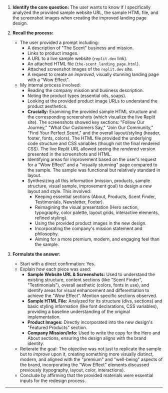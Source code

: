 1.  **Identify the core question:** The user wants to know if I specifically analyzed the provided sample website URL, the sample HTML file, and the screenshot images when creating the improved landing page design.

2.  **Recall the process:**
    *   The user provided a prompt including:
        *   A description of "The Scent" business and mission.
        *   Links to product images.
        *   A URL to a live sample website (`replit.dev` link).
        *   An attached HTML file (`the-scent_landing_page.html`).
        *   Attached screenshot images of the `replit.dev` site.
        *   A request to create an *improved*, visually stunning landing page with a "Wow Effect".
    *   My internal process involved:
        *   Reading the company mission and business description.
        *   Noting the product types (essential oils, soaps).
        *   Looking at the provided product image URLs to understand the product aesthetics.
        *   **Crucially:** Examining the provided sample HTML structure and the corresponding screenshots (which visualize the live Replit site). The screenshots showed key sections: "Follow Our Journey," "What Our Customers Say," "Join Our Community," "Find Your Perfect Scent," and the overall layout/styling (header, footer, fonts, colors). The HTML file provided the underlying code structure and CSS variables (though not the final rendered CSS). The live Replit URL allowed seeing the *rendered* version presented in the screenshots and HTML.
        *   Identifying areas for improvement based on the user's request for a "Wow Effect" and a "visually stunning" page compared to the sample. The sample was functional but relatively standard in layout.
        *   Synthesizing all this information (mission, products, sample structure, visual sample, improvement goal) to design a *new* layout and style. This involved:
            *   Keeping essential sections (About, Products, Scent Finder, Testimonials, Newsletter, Footer).
            *   Reimagining the visual presentation (Hero section, typography, color palette, layout grids, interactive elements, refined styling).
            *   Using the provided product images in the new design.
            *   Incorporating the company's mission statement and philosophy.
            *   Aiming for a more premium, modern, and engaging feel than the sample.

3.  **Formulate the answer:**
    *   Start with a direct confirmation: Yes.
    *   Explain *how* each piece was used:
        *   **Sample Website URL & Screenshots:** Used to understand the existing structure, content sections (like "Scent Finder", "Testimonials"), overall aesthetic (colors, fonts in use), and identify areas for visual enhancement and differentiation to achieve the "Wow Effect". Mention specific sections observed.
        *   **Sample HTML File:** Analyzed for its structure (divs, sections) and basic styling information (like font declarations, CSS variables), providing a baseline understanding of the original implementation.
        *   **Product Images:** Directly incorporated into the new design's "Featured Products" section.
        *   **Company Mission/Info:** Used to write the copy for the Hero and About sections, ensuring the design aligns with the brand identity.
    *   Reiterate the goal: The objective was not just to replicate the sample but to *improve* upon it, creating something more visually distinct, modern, and aligned with the "premium" and "well-being" aspects of the brand, incorporating the "Wow Effect" elements discussed previously (typography, layout, color, interactions).
    *   Conclude by affirming that the provided materials were essential inputs for the redesign process.

---
